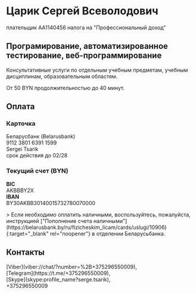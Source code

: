 <h1>Царик Сергей Всеволодович</h1>
<p>плательщик AA1140456 налога на "Профессиональный доход"</p>
<h2>Програмирование, автоматизированное тестирование, веб-программирование</h2>
<p>
Консультативные услуги по отдельным учебным предметам, учебным дисциплинам, образовательным областям.
</p>
<p>
От 50 BYN продолжительностью до 40 минут.
</p>
<h2>Оплата</h2>
<h3>Карточка</h3>
<p>
Беларусбанк (Belarusbank)<br>
9112 3801 6391 1599<br>
Sergei Tsarik<br>
срок действия до 02/28<br>
</p>
<h3>Текущий счет (BYN)</h3>
<p>
  <b>BIC</b><br>
  AKBBBY2X<br>
  <b>IBAN</b><br>
  BY30AKBB30140015732780070000<br>
</p>
> Если необходимо оплатить наличными, воспользуйтесь, пожалуйста, инструкцией ["Пополнение счета наличными"](https://belarusbank.by/ru/fizicheskim_licam/cards/uslugi/10906){:target="_blank" rel="noopener"} в отделении Беларусьбанка.
<h2>Контакты</h2>
<p>
  [Viber](viber://chat/?number=%2B+375296550009),<br>
  [Telegram](https://t.me/+375296550009),<br>
  [Skype](skype:profile_name?serge.tsarik),<br>
  +375296550009
</p>
